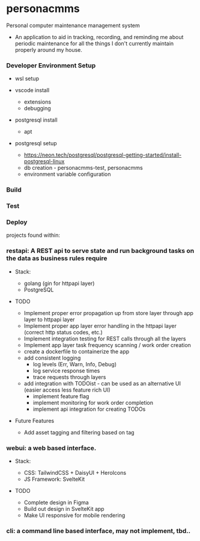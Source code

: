 # personacmms
Personal computer maintenance management system
* An application to aid in tracking, recording, and reminding me about periodic maintenance for all the things I don't currently maintain properly around my house.

### Developer Environment Setup

- wsl setup

- vscode install
    - extensions
    - debugging
- postgresql install
    - apt
- postgresql setup
    - https://neon.tech/postgresql/postgresql-getting-started/install-postgresql-linux
    - db creation - personacmms-test, personacmms
    - environment variable configuration


### Build


### Test


### Deploy

projects found within: 
### restapi: A REST api to serve state and run background tasks on the data as business rules require
* Stack:
    * golang (gin for httpapi layer)
    * PostgreSQL

* TODO  
    * Implement proper error propagation up from store layer through app layer to httpapi layer
    * Implement proper app layer error handling in the httpapi layer (correct http status codes, etc.)
    * Implement integration testing for REST calls through all the layers
    * Implement app layer task frequency scanning / work order creation
    * create a dockerfile to containerize the app
    * add consistent logging
        * log levels (Err, Warn, Info, Debug)
        * log service response times
        * trace requests through layers
    * add integration with TODOist - can be used as an alternative UI (easier access less feature rich UI)
        * implement feature flag
        * implement monitoring for work order completion
        * implement api integration for creating TODOs 

* Future Features
    * Add asset tagging and filtering based on tag


### webui: a web based interface.
* Stack: 
    * CSS: TailwindCSS + DaisyUI + HeroIcons
    * JS Framework: SvelteKit

* TODO
    * Complete design in Figma
    * Build out design in SvelteKit app
    * Make UI responsive for mobile rendering

### cli: a command line based interface, may not implement, tbd..
